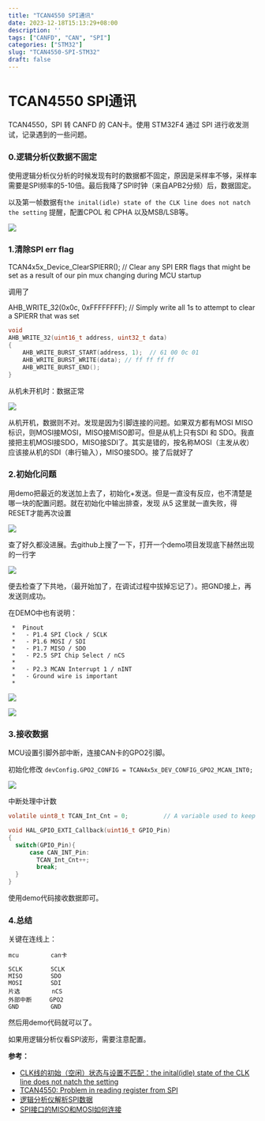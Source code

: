 ```yaml
---
title: "TCAN4550 SPI通讯"
date: 2023-12-18T15:13:29+08:00
description: ''
tags: ["CANFD", "CAN", "SPI"]
categories: ["STM32"]
slug: "TCAN4550-SPI-STM32"
draft: false
---
```


# TCAN4550 SPI通讯

TCAN4550，SPI 转 CANFD 的 CAN卡。使用 STM32F4 通过 SPI 进行收发测试，记录遇到的一些问题。

### 0.逻辑分析仪数据不固定

使用逻辑分析仪分析的时候发现有时的数据都不固定，原因是采样率不够，采样率需要是SPI频率的5-10倍。最后我降了SPI时钟（来自APB2分频）后，数据固定。

以及第一帧数据有`the inital(idle) state of the CLK line does not natch the setting` 提醒，配置CPOL 和 CPHA 以及MSB/LSB等。

![](../images/TCAN4550_SPI/image_19xwjCBvlB.png)

### 1.清除SPI err flag

TCAN4x5x\_Device\_ClearSPIERR(); // Clear any SPI ERR flags that might be set as a result of our pin mux changing during MCU startup

调用了

&#x20;AHB\_WRITE\_32(0x0c, 0xFFFFFFFF);       // Simply write all 1s to attempt to clear a SPIERR that was set

```c
void
AHB_WRITE_32(uint16_t address, uint32_t data)
{
    AHB_WRITE_BURST_START(address, 1);  // 61 00 0c 01
    AHB_WRITE_BURST_WRITE(data); // ff ff ff ff 
    AHB_WRITE_BURST_END();
}

```

从机未开机时：数据正常

![](../images/TCAN4550_SPI/image_RJvNBbJNAu.png)

从机开机，数据则不对。发现是因为引脚连接的问题。如果双方都有MOSI MISO 标识，则MOSI接MOSI，MISO接MISO即可。但是从机上只有SDI 和 SDO。我直接把主机MOSI接SDO，MISO接SDI了。其实是错的，按名称MOSI（主发从收）应该接从机的SDI（串行输入），MISO接SDO。接了后就好了

### 2.初始化问题

用demo把最近的发送加上去了，初始化+发送。但是一直没有反应，也不清楚是哪一块的配置问题。就在初始化中输出排查，发现 从5 这里就一直失败，得RESET才能再次设置

![](../images/TCAN4550_SPI/image_Cnm68QZ0Tm.png)

查了好久都没进展。去github上搜了一下，打开一个demo项目发现底下赫然出现的一行字

![](../images/TCAN4550_SPI/image_6pW9xdsWxN.png)

便去检查了下共地，（最开始加了，在调试过程中拔掉忘记了）。把GND接上，再发送则成功。

在DEMO中也有说明：

```Text
 *  Pinout
 *   - P1.4 SPI Clock / SCLK
 *   - P1.6 MOSI / SDI
 *   - P1.7 MISO / SDO
 *   - P2.5 SPI Chip Select / nCS
 *
 *   - P2.3 MCAN Interrupt 1 / nINT
 *   - Ground wire is important
 *
```

![](../images/TCAN4550_SPI/image_2KathaS-DE.png)

![](../images/TCAN4550_SPI/image_gUqN70bvRn.png)

### 3.接收数据

MCU设置引脚外部中断，连接CAN卡的GPO2引脚。

初始化修改 `devConfig.GPO2_CONFIG = TCAN4x5x_DEV_CONFIG_GPO2_MCAN_INT0;`

![](../images/TCAN4550_SPI/image_7hg6kuRcKx.png)

中断处理中计数

```c
volatile uint8_t TCAN_Int_Cnt = 0;          // A variable used to keep track of interrupts the MCAN Interrupt pin

void HAL_GPIO_EXTI_Callback(uint16_t GPIO_Pin)
{
  switch(GPIO_Pin){
      case CAN_INT_Pin:
        TCAN_Int_Cnt++;
        break;
  }
}
```

使用demo代码接收数据即可。

### 4.总结

关键在连线上：

```Text
mcu         can卡

SCLK        SCLK
MISO        SDO
MOSI        SDI
片选         nCS
外部中断     GPO2
GND         GND

```

然后用demo代码就可以了。

如果用逻辑分析仪看SPI波形，需要注意配置。

**参考：**

-   [CLK线的初始（空闲）状态与设置不匹配：the inital(idle) state of the CLK line does not natch the setting](https://blog.csdn.net/m0_49005156/article/details/108476593 "CLK线的初始（空闲）状态与设置不匹配：the inital(idle) state of the CLK line does not natch the setting")
-   [TCAN4550: Problem in reading register from SPI](https://e2e.ti.com/support/interface-group/interface/f/interface-forum/914947/tcan4550-problem-in-reading-register-from-spi "TCAN4550: Problem in reading register from SPI")
-   [逻辑分析仪解析SPI数据](https://blog.csdn.net/lllmeimei/article/details/128408494 "逻辑分析仪解析SPI数据")
-   [SPI接口的MISO和MOSI如何连接](https://zhuanlan.zhihu.com/p/639642940 "SPI接口的MISO和MOSI如何连接")
